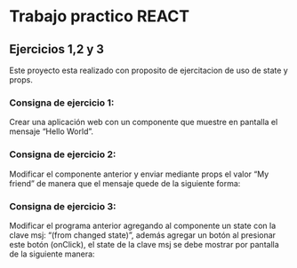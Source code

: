 # Trabajo practico REACT

## Ejercicios 1,2 y 3 

Este proyecto esta realizado con proposito de ejercitacion de uso de state y props.

### Consigna de ejercicio 1:

Crear una aplicación web con un componente que muestre en pantalla el mensaje
“Hello World”.

### Consigna de ejercicio 2:

Modificar el componente anterior y enviar mediante props el valor “My friend” de
manera que el mensaje quede de la siguiente forma:

### Consigna de ejercicio 3:

Modificar el programa anterior agregando al componente un state con la clave msj:
“(from changed state)”, además agregar un botón al presionar este botón (onClick),
el state de la clave msj se debe mostrar por pantalla de la siguiente manera:

